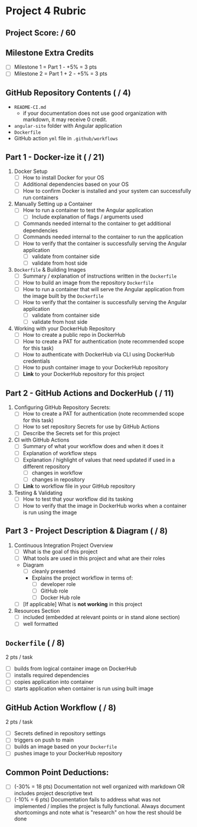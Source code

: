 # Project 4 Rubric

## Project Score: / 60

## Milestone Extra Credits

- [ ] Milestone 1 = Part 1 - +5% = 3 pts
- [ ] Milestone 2 = Part 1 + 2 - +5% = 3 pts

## GitHub Repository Contents ( / 4)

- `README-CI.md`
    - if your documentation does not use good organization with markdown, it may receive 0 credit.
- `angular-site` folder with Angular application
- `Dockerfile`
- GitHub action `yml` file in `.github/workflows`

## Part 1 - Docker-ize it ( / 21)

1. Docker Setup
    - [ ] How to install Docker for your OS
    - [ ] Additional dependencies based on your OS
    - [ ] How to confirm Docker is installed and your system can successfully run containers
2. Manually Setting up a Container
    - [ ] How to run a container to test the Angular application
      - [ ] Include explanation of flags / arguments used
    - [ ] Commands needed internal to the container to get additional dependencies
    - [ ] Commands needed internal to the container to run the application
    - [ ] How to verify that the container is successfully serving the Angular application
      - [ ] validate from container side
      - [ ] validate from host side
3. `Dockerfile` & Building Images
    - [ ] Summary / explanation of instructions written in the `Dockerfile`
    - [ ] How to build an image from the repository `Dockerfile`
    - [ ] How to run a container that will serve the Angular application from the image built by the `Dockerfile`
    - [ ] How to verify that the container is successfully serving the Angular application
      - [ ] validate from container side
      - [ ] validate from host side
5. Working with your DockerHub Repository
    - [ ] How to create a public repo in DockerHub
    - [ ] How to create a PAT for authentication (note recommended scope for this task)
    - [ ] How to authenticate with DockerHub via CLI using DockerHub credentials
    - [ ] How to push container image to your DockerHub repository
    - [ ] **Link** to your DockerHub repository for this project

## Part 2 - GitHub Actions and DockerHub ( / 11)

1. Configuring GitHub Repository Secrets:
    - [ ] How to create a PAT for authentication (note recommended scope for this task)
    - [ ] How to set repository Secrets for use by GitHub Actions
    - [ ] Describe the Secrets set for this project
2. CI with GitHub Actions
    - [ ] Summary of what your workflow does and when it does it
    - [ ] Explanation of workflow steps
    - [ ] Explanation / highlight of values that need updated if used in a different repository
      - [ ] changes in workflow
      - [ ] changes in repository
    - [ ] **Link** to workflow file in your GitHub repository
3. Testing & Validating
    - [ ] How to test that your workflow did its tasking
    - [ ] How to verify that the image in DockerHub works when a container is run using the image

## Part 3 - Project Description & Diagram ( / 8)

1. Continuous Integration Project Overview
    - [ ] What is the goal of this project
    - [ ] What tools are used in this project and what are their roles
    - Diagram
      - [ ] cleanly presented
      - Explains the project workflow in terms of:
        - [ ] developer role
        - [ ] GitHub role
        - [ ] Docker Hub role
    - [ ] [If applicable] What is **not working** in this project
2. Resources Section
    - [ ] included (embedded at relevant points or in stand alone section)
    - [ ] well formatted

## `Dockerfile` ( / 8)
2 pts / task

- [ ] builds from logical container image on DockerHub
- [ ] installs required dependencies
- [ ] copies application into container
- [ ] starts application when container is run using built image

## GitHub Action Workflow ( / 8)
2 pts / task

- [ ] Secrets defined in repository settings
- [ ] triggers on push to main
- [ ] builds an image based on your `Dockerfile`
- [ ] pushes image to your DockerHub repository

## Common Point Deductions:

- [ ] (-30% = 18 pts) Documentation not well organized with markdown OR includes project descriptive text
- [ ] (-10% = 6 pts) Documentation fails to address what was not implemented / implies the project is fully functional.  Always document shortcomings and note what is "research" on how the rest should be done
